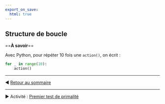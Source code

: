 ```yaml
---
export_on_save:
  html: true
---
```



## Structure de boucle

==**À savoir**==

Avec Python, pour répéter $10$ fois une `action()`, on écrit :

```python
for _ in range(10):
    action()
```




---

:arrow_backward: [Retour au sommaire](python-maths-1.html)

---

:arrow_forward: Activité : [Premier test de primalité](A_Primalité_1.html)


